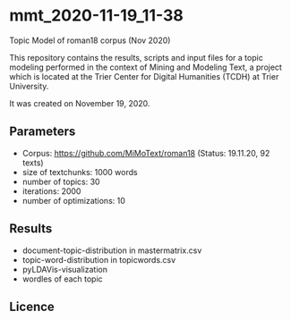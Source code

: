 # mmt_2020-11-19_11-38
Topic Model of roman18 corpus (Nov 2020)

This repository contains the results, scripts and input files for a topic modeling performed in the context of Mining and Modeling Text, a project which is located at the Trier Center for Digital Humanities (TCDH) at Trier University.

It was created on November 19, 2020.


## Parameters

* Corpus: https://github.com/MiMoText/roman18 (Status: 19.11.20, 92 texts)
* size of textchunks: 1000 words
* number of topics: 30
* iterations: 2000
* number of optimizations: 10

## Results
* document-topic-distribution in mastermatrix.csv
* topic-word-distribution in topicwords.csv
* pyLDAVis-visualization
* wordles of each topic


## Licence
